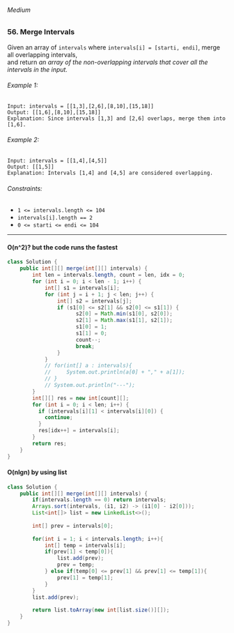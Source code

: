 ###### Medium

### 56. Merge Intervals

Given an array of `intervals` where `intervals[i] = [starti, endi]`, merge all overlapping intervals,   
and return _an array of the non-overlapping intervals that cover all the intervals in the input._

###### Example 1:
```
Input: intervals = [[1,3],[2,6],[8,10],[15,18]]
Output: [[1,6],[8,10],[15,18]]
Explanation: Since intervals [1,3] and [2,6] overlaps, merge them into [1,6].
```

###### Example 2:
```
Input: intervals = [[1,4],[4,5]]
Output: [[1,5]]
Explanation: Intervals [1,4] and [4,5] are considered overlapping.
```  

###### Constraints:
- `1 <= intervals.length <= 104`
- `intervals[i].length == 2`
- `0 <= starti <= endi <= 104`

***

#### O(n^2)? but the code runs the fastest

```java
class Solution {
    public int[][] merge(int[][] intervals) {   
        int len = intervals.length, count = len, idx = 0;
        for (int i = 0; i < len - 1; i++) {
            int[] s1 = intervals[i];
            for (int j = i + 1; j < len; j++) {
                int[] s2 = intervals[j];
                if (s1[0] <= s2[1] && s2[0] <= s1[1]) {
                      s2[0] = Math.min(s1[0], s2[0]);
                      s2[1] = Math.max(s1[1], s2[1]);
                      s1[0] = 1;
                      s1[1] = 0;
                      count--;
                      break;
                }
            }
            // for(int[] a : intervals){
            //     System.out.println(a[0] + "," + a[1]);
            // }
            // System.out.println("---");
        }
        int[][] res = new int[count][];
        for (int i = 0; i < len; i++) {
          if (intervals[i][1] < intervals[i][0]) {
            continue;
          }
          res[idx++] = intervals[i];
        }
        return res;
    }
}
```

#### O(nlgn) by using list

```java
class Solution {
    public int[][] merge(int[][] intervals) {
        if(intervals.length == 0) return intervals;
        Arrays.sort(intervals, (i1, i2) -> (i1[0] - i2[0]));
        List<int[]> list = new LinkedList<>();
        
        int[] prev = intervals[0];
        
        for(int i = 1; i < intervals.length; i++){
            int[] temp = intervals[i];
            if(prev[1] < temp[0]){
                list.add(prev);
                prev = temp;
            } else if(temp[0] <= prev[1] && prev[1] <= temp[1]){
                prev[1] = temp[1];
            }
        }
        list.add(prev);
        
        return list.toArray(new int[list.size()][]);
    }
}
```
